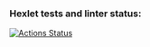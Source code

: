 ### Hexlet tests and linter status:
[![Actions Status](https://github.com/logos722/frontend-project-46/workflows/hexlet-check/badge.svg)](https://github.com/logos722/frontend-project-46/actions)
